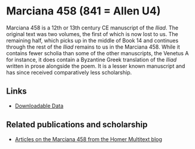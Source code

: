 # Marciana 458 (841 = Allen U4) #

Marciana 458 is a 12th or 13th century CE manuscript of the *Iliad*. The original text was two volumes, the first of which is now lost to us. The remaining half, which picks up in the middle of Book 14 and continues through the rest of the *Iliad* remains to us in the Marciana 458. While it contains fewer scholia than some of the other manuscripts, the Venetus A for instance, it does contain a Byzantine Greek translation of the *Iliad* written in prose alongside the poem. It is a lesser known manuscript and has since received comparatively less scholarship.

## Links ##

- [Downloadable Data][2]

## Related publications and scholarship ##
- [Articles on the Marciana 458 from the Homer Multitext blog](http://homermultitext.blogspot.com/search/label/Marciana%20458)

[1]: http://pelike.hpcc.uh.edu/tomcat/hmt-digital/mss

[2]: http://www.homermultitext.org/hmt-image-archive.html